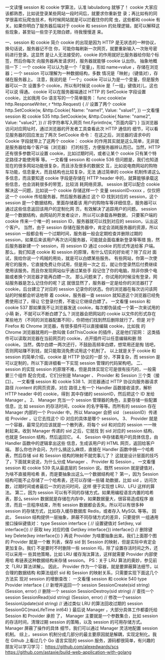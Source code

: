 ⼀⽂读懂 session 和 cookie
学算法，认准 labuladong 就够了！
cookie ⼤家应该都熟悉，⽐如说登录某些⽹站⼀段时间后，就要求你重新登
录；再⽐如有的同学很喜欢玩爬⾍技术，有时候⽹站就是可以拦截住你的爬
⾍，这些都和 cookie 有关。如果你明⽩了服务器后端对于 cookie 和 session
的处理逻辑，就可以解释这些现象，甚⾄钻⼀些空⼦⽆限⽩嫖，待我慢慢道
来。

⼀、session 和 cookie 简介
cookie 的出现是因为 HTTP 是⽆状态的⼀种协议，换句话说，服务器记不住
你，可能你每刷新⼀次⽹⻚，就要重新输⼊⼀次账号密码进⾏登录。这显然
是让⼈⽆法接受的，cookie 的作⽤就好⽐服务器给你贴个标签，然后你每次
向服务器再发请求时，服务器就能够 cookie 认出你。
抽象地概括⼀下：⼀个 cookie 可以认为是⼀个「变量」，形如
name=value ，存储在浏览器；⼀个 session 可以理解为⼀种数据结构，多数
情况是「映射」（键值对），存储在服务器上。
注意，我说的是「⼀个」cookie 可以认为是⼀个变量，但是服务器可以⼀次
设置多个 cookie，所以有时候说 cookie 是「⼀组」键值对⼉，这也可以说
得通。
cookie 可以在服务器端通过 HTTP 的 SetCookie 字段设置 cookie，⽐如我⽤
Go 语⾔写的⼀个简单服务：
func cookie(w http.ResponseWriter, r *http.Request) {
// 设置了两个 cookie
http.SetCookie(w, &http.Cookie{
Name: "name1",
Value: "value1",
})
⼀⽂看懂 session 和 cookie
535
http.SetCookie(w, &http.Cookie{
Name: "name2",
Value: "value2",
})
// 将字符串写⼊⽹⻚
fmt.Fprintln(w, "⻚⾯内容")
}
当浏览器访问对应⽹址时，通过浏览器的开发者⼯具查看此次 HTTP 通信的
细节，可以看⻅服务器的回应发出了两次 SetCookie 命令：
在这之后，浏览器的请求中的 Cookie 字段就带上了这两个 cookie：
cookie 的作⽤其实就是这么简单，⽆⾮就是服务器给每个客户端（浏览器）
打的标签，⽅便服务器辨认⽽已。当然，HTTP 还有很多参数可以设置
cookie，⽐如过期时间，或者让某个 cookie 只有某个特定路径才能使⽤等
等。
⼀⽂看懂 session 和 cookie
536
但问题是，我们也知道现在的很多⽹站功能很复杂，⽽且涉及很多的数据交
互，⽐如说电商⽹站的购物⻋功能，信息量⼤，⽽且结构也⽐较复杂，⽆法
通过简单的 cookie 机制传递这么多信息，⽽且要知道 cookie 字段是存储在
HTTP header 中的，就算能够承载这些信息，也会消耗很多的带宽，⽐较消
耗⽹络资源。
session 就可以配合 cookie 解决这⼀问题，⽐如说⼀个 cookie 存储这样⼀个
变量 sessionID=xxxx ，仅仅把这⼀个 cookie 传给服务器，然后服务器通过
这个 ID 找到对应的 session，这个 session 是⼀个数据结构，⾥⾯存储着该
⽤户的购物⻋等详细信息，服务器可以通过这些信息返回该⽤户的定制化⽹
⻚，有效解决了追踪⽤户的问题。
session 是⼀个数据结构，由⽹站的开发者设计，所以可以承载各种数据，
只要客户端的 cookie 传来⼀个唯⼀的 session ID，服务器就可以找到对应的
session，认出这个客户。
当然，由于 session 存储在服务器中，肯定会消耗服务器的资源，所以
session ⼀般都会有⼀个过期时间，服务器⼀般会定期检查并删除过期的
session，如果后来该⽤户再次访问服务器，可能就会⾯临重新登录等等措
施，然后服务器新建⼀个 session，将 session ID 通过 cookie 的形式传送给客
户端。
那么，我们知道 cookie 和 session 的原理，有什么切实的好处呢？除了应对
⾯试，我给你说⼀个鸡贼的⽤处，就是可以⽩嫖某些服务。
有些⽹站，你第⼀次使⽤它的服务，它直接免费让你试⽤，但是⽤⼀次之
后，就让你登录然后付费继续使⽤该服务。⽽且你发现⽹站似乎通过某些⼿
段记住了你的电脑，除⾮你换个电脑或者换个浏览器才能再⽩嫖⼀次。
那么问题来了，你试⽤的时候没有登录，⽹站服务器是怎么记住你的呢？这
就很显然了，服务器⼀定是给你的浏览器打了 cookie，后台建⽴了对应的
session 记录你的状态。你的浏览器在每次访问该⽹站的时候都会听话地带
着 cookie，服务器⼀查 session 就知道这个浏览器已经免费使⽤过了，得让
它登录付费，不能让它继续⽩嫖了。
⼀⽂看懂 session 和 cookie
537
那如果我不让浏览器发送 cookie，每次都伪装成⼀个第⼀次来试⽤的⼩萌
新，不就可以不断⽩嫖了么？浏览器会把⽹站的 cookie 以⽂件的形式存在
某些地⽅（不同的浏览器配置不同），你把他们找到然后删除就⾏了。但是
对于 Firefox 和 Chrome 浏览器，有很多插件可以直接编辑 cookie，⽐如我
的 Chrome 浏览器就⽤的⼀款叫做 EditThisCookie 的插件，这是他们官⽹：
这类插件可以读取浏览器在当前⽹⻚的 cookie，点开插件可以任意编辑和删
除 cookie。当然，偶尔⽩嫖⼀两次还⾏，不⿎励⾼频率⽩嫖，想常⽤还是掏
钱吧，否则⽹站赚不到钱，就只能取消免费试⽤这个机制了。
以上就是关于 cookie 和 session 的简单介绍，cookie 是 HTTP 协议的⼀部
分，不算复杂，⽽ session 是可以定制的，所以下⾯详细看⼀下实现 session
管理的代码架构吧。
⼆、session 的实现
session 的原理不难，但是具体实现它可是很有技巧的，⼀般需要三个组件
配合完成，它们分别是 Manager 、 Provider 和 Session 三个类（接
⼝）。
⼀⽂看懂 session 和 cookie
538
1、浏览器通过 HTTP 协议向服务器请求路径 /content 的⽹⻚资源，对应
路径上有⼀个 Handler 函数接收请求，解析 HTTP header 中的 cookie，得到
其中存储的 sessionID，然后把这个 ID 发给 Manager 。
2、 Manager 充当⼀个 session 管理器的⾓⾊，主要存储⼀些配置信息，⽐
如 session 的存活时间，cookie 的名字等等。⽽所有的 session 存在 Manager
内部的⼀个 Provider 中。所以 Manager 会把 sid （sessionID）传递给
Provider ，让它去找这个 ID 对应的具体是哪个 session。
3、 Provider 就是⼀个容器，最常⻅的应该就是⼀个散列表，将每个 sid
和对应的 session ⼀⼀映射起来。收到 Manager 传递的 sid 之后，它就找
到 sid 对应的 session 结构，也就是 Session 结构，然后返回它。
4、 Session 中存储着⽤户的具体信息，由 Handler 函数中的逻辑拿出这些
信息，⽣成该⽤户的 HTML ⽹⻚，返回给客户端。
那么你也许会问，为什么搞这么⿇烦，直接在 Handler 函数中搞⼀个哈希
表，然后存储 sid 和 Session 结构的映射不就完事⼉了？
这就是设计层⾯的技巧了，下⾯就来说说，为什么分成
Manager 、 Provider 和 Session 。
⼀⽂看懂 session 和 cookie
539
先从最底层的 Session 说。既然 session 就是键值对，为啥不直接⽤哈希
表，⽽是要抽象出这么⼀个数据结构呢？
第⼀，因为 Session 结构可能不⽌存储了⼀个哈希表，还可以存储⼀些辅
助数据，⽐如 sid ，访问次数，过期时间或者最后⼀次的访问时间，这样
便于实现想 LRU、LFU 这样的算法。
第⼆，因为 session 可以有不同的存储⽅式。如果⽤编程语⾔内置的哈希
表，那么 session 数据就是存储在内存中，如果数据量⼤，很容易造成程序
崩溃，⽽且⼀旦程序结束，所有 session 数据都会丢失。所以可以有很多种
session 的存储⽅式，⽐如存⼊缓存数据库 Redis，或者存⼊ MySQL 等等。
因此， Session 结构提供⼀层抽象，屏蔽不同存储⽅式的差异，只要提供
⼀组通⽤接⼝操纵键值对：
type Session interface {
// 设置键值对
Set(key, val interface{})
// 获取 key 对应的值
Get(key interface{}) interface{}
// 删除键 key
Delete(key interface{})
}
再说 Provider 为啥要抽象出来。我们上⾯那个图的 Provider 就是⼀个散
列表，保存 sid 到 Session 的映射，但是实际中肯定会更加复杂。我们
不是要时不时删除⼀些 session 吗，除了设置存活时间之外，还可以采⽤⼀
些其他策略，⽐如 LRU 缓存淘汰算法，这样就需要 Provider 内部使⽤哈
希链表这种数据结构来存储 session。
PS：关于 LRU 算法的奥妙，参⻅前⽂「LRU 算法详解」。
因此， Provider 作为⼀个容器，就是要屏蔽算法细节，以合理的数据结构
和算法组织 sid 和 Session 的映射关系，只需要实现下⾯这⼏个⽅法实
现对 session 的增删查改：
⼀⽂看懂 session 和 cookie
540
type Provider interface {
// 新增并返回⼀个 session
SessionCreate(sid string) (Session, error)
// 删除⼀个 session
SessionDestroy(sid string)
// 查找⼀个 session
SessionRead(sid string) (Session, error)
// 修改⼀个session
SessionUpdate(sid string)
// 通过类似 LRU 的算法回收过期的 session
SessionGC(maxLifeTime int64)
}
最后说 Manager ，⼤部分具体⼯作都委托给 Session 和 Provider 承担
了， Manager 主要就是⼀个参数集合，⽐如 session 的存活时间，清理过期
session 的策略，以及 session 的可⽤存储⽅式。 Manager 屏蔽了操作的具体
细节，我们可以通过 Manager 灵活地配置 session 机制。
综上，session 机制分成⼏部分的最主要原因就是解耦，实现定制化。我在
Github 上看过⼏个 Go 语⾔实现的 session 服务，源码都很简单，有兴趣的
朋友可以学习学习：
https://github.com/alexedwards/scs
https://github.com/astaxie/build-web-application-with-golang
